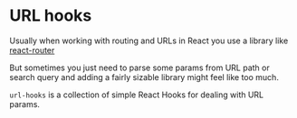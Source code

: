 # URL hooks

Usually when working with routing and URLs in React you use a library like [react-router](https://github.com/ReactTraining/react-router)

But sometimes you just need to parse some params from URL path or search query and adding a fairly sizable library might feel like too much. 

`url-hooks` is a collection of simple React Hooks for dealing with URL params.

